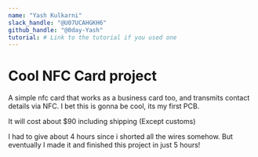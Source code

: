 ```yaml
---
name: "Yash Kulkarni"
slack_handle: "@U07UCAHGKH6"
github_handle: "@0day-Yash"
tutorial: # Link to the tutorial if you used one
---
```


# Cool NFC Card project

<!-- Describe your board in 2-3 sentences. What are you making? What will it do? -->
A simple nfc card that works as a business card too, and transmits contact details via NFC. I bet this is gonna be cool, its my first PCB.
<!-- How much is it going to cost? -->
It will cost about $90 including shipping (Except customs)

<!-- Tell us a little bit about your design process. What were some challenges? What helped? ***Totally optional*** -->
I had to give about 4 hours since i shorted all the wires somehow. But eventually I made it and finished this project in just 5 hours!
